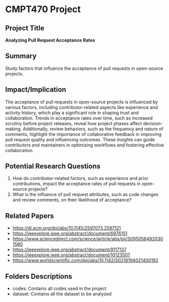 # CMPT470 Project  

## **Project Title**  
**Analyzing Pull Request Acceptance Rates**  

## **Summary**  
Study factors that influence the acceptance of pull requests in open-source projects.  

## **Impact/Implication**  
The acceptance of pull requests in open-source projects is influenced by various factors, including contributor-related aspects like experience and activity history, which play a significant role in shaping trust and collaboration. Trends in acceptance rates over time, such as increased scrutiny before project releases, reveal how project phases affect decision-making. Additionally, review behaviors, such as the frequency and nature of comments, highlight the importance of collaborative feedback in improving pull request quality and influencing outcomes. These insights can guide contributors and maintainers in optimizing workflows and fostering effective collaboration.

## **Potential Research Questions** 
1. How do contributor-related factors, such as experience and prior contributions, impact the acceptance
rates of pull requests in open-source projects?
2. What is the influence of pull request attributes, such as code changes and review comments, on their
likelihood of acceptance?

## **Related Papers** 
- https://dl.acm.org/doi/abs/10.1145/2597073.2597121
- https://ieeexplore.ieee.org/abstract/document/6976151
- https://www.sciencedirect.com/science/article/abs/pii/S0950584920301580
- https://ieeexplore.ieee.org/abstract/document/9117137
- https://ieeexplore.ieee.org/abstract/document/10123507
- https://www.worldscientific.com/doi/abs/10.1142/S0218194021400192

## **Folders Descriptions** 
- codes: Contains all codes used in the project
- dataset: Contains all the dataset to be analyzed
